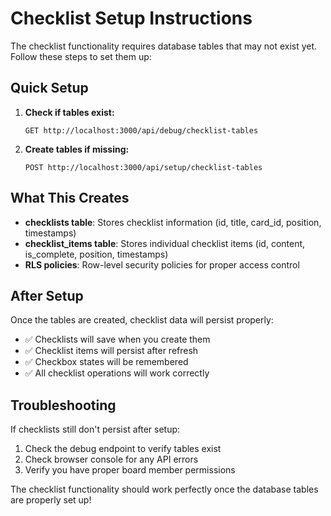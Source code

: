 # Checklist Setup Instructions

The checklist functionality requires database tables that may not exist yet. Follow these steps to set them up:

## Quick Setup

1. **Check if tables exist:**
   ```
   GET http://localhost:3000/api/debug/checklist-tables
   ```

2. **Create tables if missing:**
   ```
   POST http://localhost:3000/api/setup/checklist-tables
   ```

## What This Creates

- **checklists table**: Stores checklist information (id, title, card_id, position, timestamps)
- **checklist_items table**: Stores individual checklist items (id, content, is_complete, position, timestamps)
- **RLS policies**: Row-level security policies for proper access control

## After Setup

Once the tables are created, checklist data will persist properly:
- ✅ Checklists will save when you create them
- ✅ Checklist items will persist after refresh
- ✅ Checkbox states will be remembered
- ✅ All checklist operations will work correctly

## Troubleshooting

If checklists still don't persist after setup:
1. Check the debug endpoint to verify tables exist
2. Check browser console for any API errors
3. Verify you have proper board member permissions

The checklist functionality should work perfectly once the database tables are properly set up! 